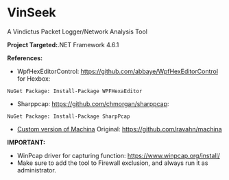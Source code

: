 # VinSeek
A Vindictus Packet Logger/Network Analysis Tool

**Project Targeted:**.NET Framework 4.6.1

**References:**
- WpfHexEditorControl: https://github.com/abbaye/WpfHexEditorControl for Hexbox:
```xaml
NuGet Package: Install-Package WPFHexaEditor
```
- Sharppcap: https://github.com/chmorgan/sharppcap:
```xaml
NuGet Package: Install-Package SharpPcap
```
- [Custom version of Machina](https://github.com/Henrimn/machina)
Original: https://github.com/ravahn/machina

**IMPORTANT:**
- WinPcap driver for capturing function: https://www.winpcap.org/install/
- Make sure to add the tool to Firewall exclusion, and always run it as administrator.
